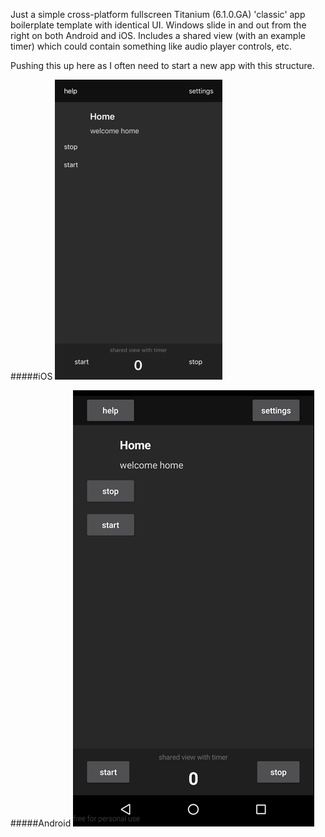 Just a simple cross-platform fullscreen Titanium (6.1.0.GA) 'classic' app boilerplate template with identical UI. Windows slide in and out from the right on both Android and iOS. Includes a shared view (with an example timer) which could contain something like audio player controls, etc. 

Pushing this up here as I often need to start a new app with this structure. 

#####iOS
![example](https://github.com/kosso/apptemplate/blob/master/ios.gif "iOS example")

#####Android
![example](https://github.com/kosso/apptemplate/blob/master/android.gif "Android example")